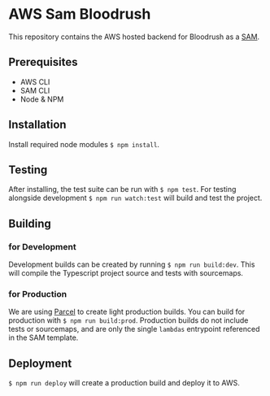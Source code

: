 # AWS Sam Bloodrush

This repository contains the AWS hosted backend for Bloodrush as a [SAM](https://github.com/awslabs/serverless-application-model).

## Prerequisites

- AWS CLI
- SAM CLI
- Node & NPM

## Installation

Install required node modules `$ npm install`.

## Testing

After installing, the test suite can be run with `$ npm test`.
For testing alongside development `$ npm run watch:test` will build and test the project.

## Building

### for Development

Development builds can be created by running `$ npm run build:dev`.
This will compile the Typescript project source and tests with sourcemaps.

### for Production

We are using [Parcel](https://parceljs.org) to create light production builds.
You can build for production with `$ npm run build:prod`.
Production builds do not include tests or sourcemaps, and are only the single `lambdas` entrypoint referenced in the SAM template.

## Deployment

`$ npm run deploy` will create a production build and deploy it to AWS.
